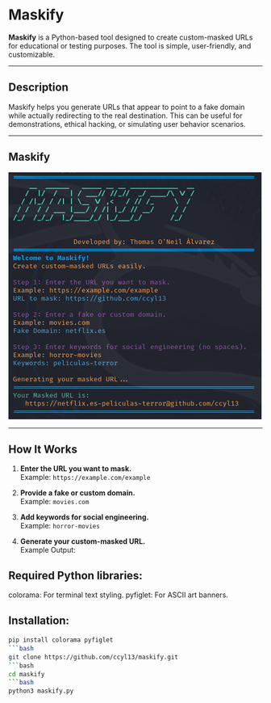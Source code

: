 # Maskify

**Maskify** is a Python-based tool designed to create custom-masked URLs for educational or testing purposes. The tool is simple, user-friendly, and customizable.

---

## Description

Maskify helps you generate URLs that appear to point to a fake domain while actually redirecting to the real destination. This can be useful for demonstrations, ethical hacking, or simulating user behavior scenarios.

---

## Maskify
 
![Maskify Tool Screenshot](https://github.com/ccyl13/maskify/blob/main/MASKIFY.png?raw=true)

---

## How It Works

1. **Enter the URL you want to mask.**  
   Example: `https://example.com/example`

2. **Provide a fake or custom domain.**  
   Example: `movies.com`

3. **Add keywords for social engineering.**  
   Example: `horror-movies`

4. **Generate your custom-masked URL.**  
   Example Output:
   
## Required Python libraries:

colorama: For terminal text styling.
pyfiglet: For ASCII art banners.

## Installation:
```bash
pip install colorama pyfiglet
```bash
git clone https://github.com/ccyl13/maskify.git
```bash
cd maskify
```bash
python3 maskify.py
